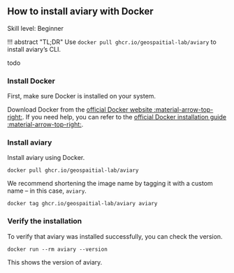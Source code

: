 ## How to install aviary with Docker

<span class="aviary-skill-level">Skill level: Beginner</span>

!!! abstract "TL;DR"
    Use `docker pull ghcr.io/geospaitial-lab/aviary` to install aviary’s CLI.

todo

### Install Docker

First, make sure Docker is installed on your system.

Download Docker from the
[official Docker website :material-arrow-top-right:][official Docker website].
If you need help, you can refer to the
[official Docker installation guide :material-arrow-top-right:][official Docker installation guide].

  [official Docker website]: https://www.docker.com
  [official Docker installation guide]: https://docs.docker.com/get-docker

### Install aviary

Install aviary using Docker.

```
docker pull ghcr.io/geospaitial-lab/aviary
```

We recommend shortening the image name by tagging it with a custom name – in this case, `aviary`.

```
docker tag ghcr.io/geospaitial-lab/aviary aviary
```

### Verify the installation

To verify that aviary was installed successfully, you can check the version.

```
docker run --rm aviary --version
```

This shows the version of aviary.
